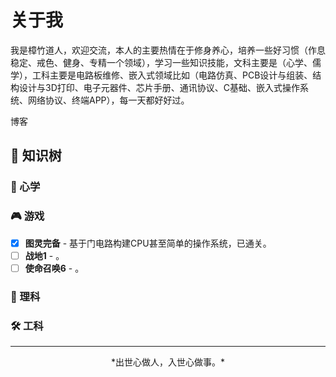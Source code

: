 # 关于我

我是樟竹道人，欢迎交流，本人的主要热情在于修身养心，培养一些好习惯（作息稳定、戒色、健身、专精一个领域），学习一些知识技能，文科主要是（心学、儒学），工科主要是电路板维修、嵌入式领域比如（电路仿真、PCB设计与组装、结构设计与3D打印、电子元器件、芯片手册、通讯协议、C基础、嵌入式操作系统、网络协议、终端APP），每一天都好好过。

博客
[](https://zhangzhudaoren.netlify.app/)
[](https://zhangzhudaoren.vercel.app/)
[](https://zhangzhudaoren.github.io/)
[](https://zhangzhudaoren.gitee.io/)
[](https://zhangzhudaoren.gitlab.io/)
 

## 🌟 知识树

### 🎨 心学

### 🎮 游戏
- [x] **图灵完备** - 基于门电路构建CPU甚至简单的操作系统，已通关。
- [ ] **战地1** - 。
- [ ] **使命召唤6** - 。

### 📱 理科

### 🛠 工科




---

<div align="center">*出世心做人，入世心做事。*</div>